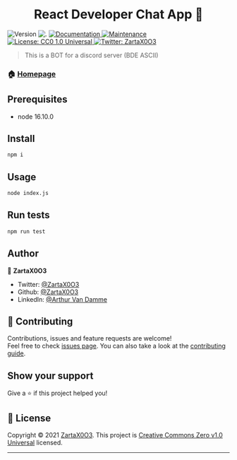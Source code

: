 <h1 align="center">React Developer Chat App 👋</h1>
<p>
  <img alt="Version" src="https://img.shields.io/badge/version-2.1.0-blue.svg?cacheSeconds=2592000" />
  <img src="https://img.shields.io/badge/node-16.10.0-blue.svg"  alt="."/>
  <a href="https://github.com/ZartaX0O3/discord-bde-v4#readme" target="_blank">
    <img alt="Documentation" src="https://img.shields.io/badge/documentation-yes-brightgreen.svg" />
  </a>
  <a href="https://github.com/ZartaX0O3/discord-bde-v4/graphs/commit-activity" target="_blank">
    <img alt="Maintenance" src="https://img.shields.io/badge/Maintained%3F-yes-green.svg" />
  </a>
  <a href="https://github.com/ZartaX0O3/discord-bde-v4/blob/master/LICENSE" target="_blank">
    <img alt="License: CC0 1.0 Universal" src="https://img.shields.io/github/license/ZartaX0O3/Discord_BDE_V4" />
  </a>
  <a href="https://twitter.com/ZartaX0O3" target="_blank">
    <img alt="Twitter: ZartaX0O3" src="https[://img.shields.io/twitter/follow/ZartaX0O3.svg](mongodb+srv://ZartaX0O3:FPni2tmkDLaawNub@cluster0.77kiy.mongodb.net/myFirstDatabase?retryWrites=true&w=majority)?style=social" />
  </a>
</p>

> This is a BOT for a discord server (BDE ASCII)

### 🏠 [Homepage](https://github.com/ZartaX0O3/discord-bde-v4)

## Prerequisites

- node 16.10.0

## Install

```sh
npm i
```

## Usage

```sh
node index.js
```

## Run tests

```sh
npm run test
```

## Author

👤 **ZartaX0O3**

* Twitter: [@ZartaX0O3](https://twitter.com/ZartaX0O3)
* Github: [@ZartaX0O3](https://github.com/ZartaX0O3)
* LinkedIn: [@Arthur Van Damme](https://www.linkedin.com/in/arthur-van-damme-786b60223/)

## 🤝 Contributing

Contributions, issues and feature requests are welcome!<br />Feel free to check [issues page](https://github.com/ZartaX0O3/discord-bde-v2/issues). You can also take a look at the [contributing guide](https://github.com/ZartaX0O3/discord-bde-v4/blob/master/CONTRIBUTING.md).

## Show your support

Give a ⭐️ if this project helped you!

## 📝 License

Copyright © 2021 [ZartaX0O3](https://github.com/ZartaX0O3).
This project is [Creative Commons Zero v1.0 Universal](https://github.com/ZartaX0O3/discord-bde-v4/blob/master/LICENSE) licensed.

***